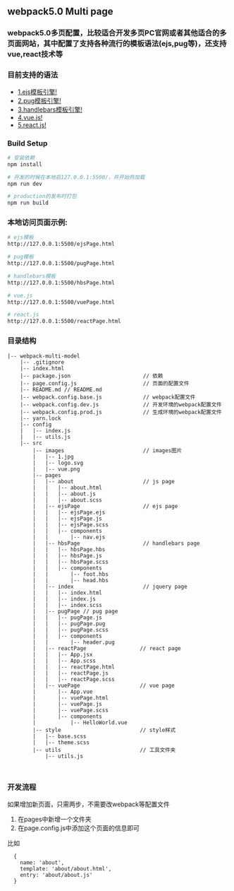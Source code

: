## webpack5.0 Multi page

### webpack5.0多页配置，比较适合开发多页PC官网或者其他适合的多页面网站，其中配置了支持各种流行的模板语法(ejs,pug等)，还支持vue,react技术等

### 目前支持的语法
- [1.ejs模板引擎!](https://ejs.bootcss.com/)
- [2.pug模板引擎!](https://github.com/pugjs/pug/)
- [3.handlebars模板引擎!](https://github.com/handlebars-lang/handlebars.js)
- [4.vue.js!](https://cn.vuejs.org/)
- [5.react.js!](https://reactjs.org/)
### Build Setup

``` bash
# 安装依赖
npm install

# 开发的时候在本地启127.0.0.1:5500/，并开始热加载
npm run dev

# production的发布时打包
npm run build

```

### 本地访问页面示例:
``` bash
# ejs模板
http://127.0.0.1:5500/ejsPage.html

# pug模板
http://127.0.0.1:5500/pugPage.html

# handlebars模板
http://127.0.0.1:5500/hbsPage.html

# vue.js
http://127.0.0.1:5500/vuePage.html

# react.js
http://127.0.0.1:5500/reactPage.html

```


### 目录结构

```
|-- webpack-multi-model
    |-- .gitignore
    |-- index.html
    |-- package.json                       // 依赖
    |-- page.config.js                     // 页面的配置文件
    |-- README.md // README.md
    |-- webpack.config.base.js             // webpack配置文件
    |-- webpack.config.dev.js              // 开发环境的webpack配置文件
    |-- webpack.config.prod.js             // 生成环境的webpack配置文件
    |-- yarn.lock
    |-- config
    |   |-- index.js
    |   |-- utils.js
    |-- src
        |-- images                         // images图片
        |   |-- 1.jpg
        |   |-- logo.svg
        |   |-- vue.png
        |-- pages
        |   |-- about                      // js page
        |   |   |-- about.html
        |   |   |-- about.js
        |   |   |-- about.scss
        |   |-- ejsPage                    // ejs page
        |   |   |-- ejsPage.ejs
        |   |   |-- ejsPage.js
        |   |   |-- ejsPage.scss
        |   |   |-- components
        |   |       |-- nav.ejs
        |   |-- hbsPage                    // handlebars page
        |   |   |-- hbsPage.hbs
        |   |   |-- hbsPage.js
        |   |   |-- hbsPage.scss
        |   |   |-- components
        |   |       |-- foot.hbs
        |   |       |-- head.hbs
        |   |-- index                      // jquery page
        |   |   |-- index.html
        |   |   |-- index.js
        |   |   |-- index.scss
        |   |-- pugPage // pug page
        |   |   |-- pugPage.js
        |   |   |-- pugPage.pug
        |   |   |-- pugPage.scss
        |   |   |-- components
        |   |       |-- header.pug
        |   |-- reactPage                 // react page
        |   |   |-- App.jsx
        |   |   |-- App.scss
        |   |   |-- reactPage.html
        |   |   |-- reactPage.js
        |   |   |-- reactPage.scss
        |   |-- vuePage                   // vue page
        |       |-- App.vue
        |       |-- vuePage.html
        |       |-- vuePage.js
        |       |-- vuePage.scss
        |       |-- components
        |           |-- HelloWorld.vue
        |-- style                         // style样式
        |   |-- base.scss
        |   |-- theme.scss
        |-- utils                         // 工具文件夹
            |-- utils.js

         

```

### 开发流程

如果增加新页面，只需两步，不需要改webpack等配置文件

1. 在pages中新增一个文件夹
2. 在page.config.js中添加这个页面的信息即可

比如
```
  {
    name: 'about',
    template: 'about/about.html',
    entry: 'about/about.js'
  }

```

